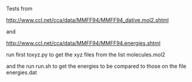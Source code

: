 Tests from

http://www.ccl.net/cca/data/MMFF94/MMFF94_dative.mol2.shtml

and

http://www.ccl.net/cca/data/MMFF94/MMFF94.energies.shtml



run first toxyz.py to get the xyz files from the list molecules.mol2

and the run run.sh to get the energies to be compared to those
on the file energies.dat
